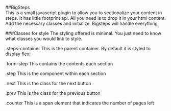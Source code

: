 ##BigSteps  
This is a small javascript plugin to allow you to sectionalize your content in steps. It has little footprint api. All you need is to drop it in your html content.
Add the necessary classes and initialize.
Bigsteps will handle everything

###Classes for style
The styling offered is minimal. You just need to know what classes you would link to style.

.steps-container
This is the parent container. By default it is styled to display flex;

.form-step
This contains the contents each section

.step
This is the component within each section

.next
This is the class for the next button

.prev
This is the class for the previous button

.counter
This is a span element that indicates the number of pages left

